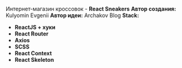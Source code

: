 Интернет-магазин кроссовок - <b>React Sneakers</b>
<b>Автор создания:</b> Kulyomin Evgenii
<b>Автор идеи:</b> Archakov Blog
<b>Stack:<b>
<ul>
    <li>ReactJS + хуки</li>
    <li>React Router</li>
    <li>Axios</li>
    <li>SCSS</li>
    <li>React Context</li>
    <li>React Skeleton</li>
</ul>
